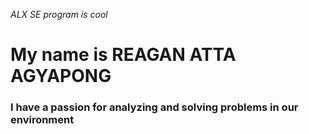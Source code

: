 _ALX SE program is cool_
# My name is REAGAN ATTA AGYAPONG 
### I have a passion for analyzing and solving problems in our environment
